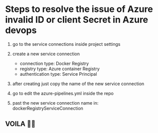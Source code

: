 # Steps to resolve the issue of Azure invalid ID or client Secret in Azure devops

1) go to the service connections inside project settings
2) create a new service connection
	- connection type: Docker Registry
	- registry type: Azure container Registry
	- authentication type: Service Principal

3) after creating just copy the name of the new service connection
4) go to edit the azure-pipelines.yml inside the repo
5) past the new service connection name in: dockerRegistryServiceConnection

## VOILA 🎉🎊